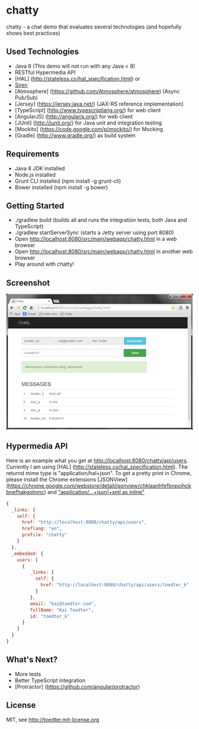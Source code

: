 chatty
======

chatty - a chat demo that evaluates several technologies (and hopefully shows best practices)

Used Technologies
-----------------
* Java 8 (This demo will not run with any Java < 8)
* RESTful Hypermedia API
 * [HAL] (http://stateless.co/hal_specification.html) or
 * [Siren](https://github.com/kevinswiber/siren)
* [Atmosphere] (https://github.com/Atmosphere/atmosphere) (Async Pub/Sub)
* [Jersey] (https://jersey.java.net/) (JAX-RS reference implementation)
* [TypeScript] (http://www.typescriptlang.org/) for web client
* [AngularJS] (http://angularjs.org/) for web client
* [JUnit] (http://junit.org/) for Java unit and integration testing
* [Mockito] (https://code.google.com/p/mockito/) for Mocking
* [Gradle] (http://www.gradle.org/) as build system

Requirements
------------
* Java 8 JDK installed
* Node.js installed
* Grunt CLI installed (npm install -g grunt-cli)
* Bower installed (npm install -g bower)

Getting Started
---------------
* ./gradlew build (builds all and runs the integration tests, both Java and TypeScript)
* ./gradlew startServerSync (starts a Jetty server using port 8080)
* Open [http://localhost:8080/src/main/webapp/chatty.html](http://localhost:8080/src/main/webapp/chatty.html) in a web browser
* Open [http://localhost:8080/src/main/webapp/chatty.html](http://localhost:8080/src/main/webapp/chatty.html) in another web browser
* Play around with chatty!

Screenshot
----------
![Screenshot](screenshot.png)

Hypermedia API
--------------

Here is an example what you get at [http://localhost:8080/chatty/api/users](http://localhost:8080/chatty/api/users). Currently I am using [HAL] (http://stateless.co/hal_specification.html). The returnd mime type is "application/hal+json". To get a pretty print in Chrome, please install the Chrome extensions [JSONView] (https://chrome.google.com/webstore/detail/jsonview/chklaanhfefbnpoihckbnefhakgolnmc) and ["application/...+json|+xml as inline"](https://chrome.google.com/webstore/detail/application%20json%20xml-as-i/cgfnklamhhieaepdicnbahkbnolpbdmp)

```javascript
{
  _links: {
    self: {
      href: "http://localhost:8080/chatty/api/users",
      hreflang: "en",
      profile: "chatty"
    }
  },
  _embedded: {
    users: [
      {
         _links: {
           self: {
             href: "http://localhost:8080/chatty/api/users/toedter_k"
           }
         },
         email: "kai@toedter.com",
         fullName: "Kai Toedter",
         id: "toedter_k"
      }
    ]
  }
}
```

What's Next?
------------
* More tests
* Better TypeScript integration
* [Protractor] (https://github.com/angular/protractor)

License
-------
MIT, see http://toedter.mit-license.org
